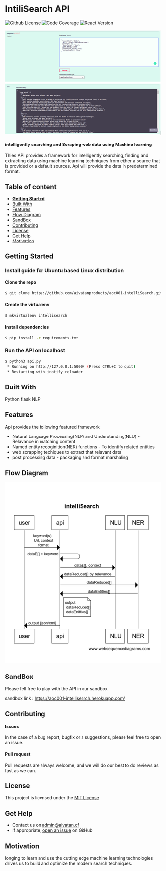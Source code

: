 # IntiliSearch API 

![Github License](https://img.shields.io/badge/license-MIT-green)
![Code Coverage](https://img.shields.io/badge/coverage-70%25-green)
![React Version](https://img.shields.io/badge/react-v16.12.0-blue.svg)

![example](https://github.com/SupplyChainPro/Database/blob/master/Screenshot%20from%202020-11-13%2010-46-44.png)

#### intelligently searching and Scraping web data using Machine learning 


Thies API provides a framework for intelligently searching, finding and extracting data using machine learning techniques from either a source that is provided or a default sources. Api will provide the data in predetermined format.


## Table of content

- [**Getting Started**](#getting-started)
- [Built With](#built-with)
- [Features](#features)
- [Flow Diagram](#flow-diagram)
- [SandBox](#sandbox)
- [Contributing](#contributing)
- [License](#license)
- [Get Help](#get-help)
- [Motivation](#motivation) 

## Getting Started
 

 
 
### Install guide for Ubuntu based Linux distribution

#### Clone the repo

```bash
$ git clone https://github.com/aivatanproducts/aoc001-intelliSearch.git
```

#### Create the virtualenv
```bash
$ mkvirtualenv intellisearch
```

#### Install dependencies
```bash
$ pip install -r requirements.txt
```

### Run the API on localhost
```bash
$ python3 api.py
 * Running on http://127.0.0.1:5000/ (Press CTRL+C to quit)
 * Restarting with inotify reloader

```


## Built With

Python
flask
NLP


## Features


Api provides the following featured framework
- Natural Language Processing(NLP) and Understanding(NLU) - Relavance in matching content
- Named entity recoginition(NER) functions - To identify related entities
- web scrapping techiques to extract that relavant data
- post processing data - packaging and format marshaling


## Flow Diagram


![flow](https://github.com/SupplyChainPro/Database/blob/master/APIFLOW.png)

## SandBox

Please fell free to play with the API in our sandbox 

sandbox link : https://aoc001-intellisearch.herokuapp.com/


## Contributing


#### Issues
In the case of a bug report, bugfix or a suggestions, please feel free to open an issue.

#### Pull request
Pull requests are always welcome, and we will do our best to do reviews as fast as we can.


## License

This project is licensed under the [MIT License](https://github.com/this/project/blob/master/LICENSE)


## Get Help
- Contact us on admin@aivatan.cf
- If appropriate, [open an issue](https://github.com/this/project/issues) on GitHub

## Motivation
longing to learn and use the cutting edge machine learning technologies 
drives us to build and optimize the modern search techniques.


